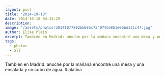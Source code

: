 ```yaml
---
layout: post
title: "2014-10-18"
date: 2014-10-18 04:13:29
description: 
image: "/assets/photos/201410/7802bb686c734974de861e0bbd221c47.jpg"
author: Elise Plain
excerpt: También en Madrid: anoche por la mañana encontré una mesa y una ensalada y un cubo de agua. #lalatina
tags: 
  - photos
  - all
---
```


También en Madrid: anoche por la mañana encontré una mesa y una ensalada y un cubo de agua. #lalatina
<p></p>
